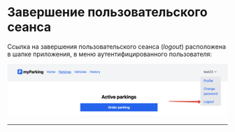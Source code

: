# Завершение пользовательского сеанса

Ссылка на завершения пользовательского сеанса (*logout*) расположена в шапке приложения, в меню аутентифицированного пользователя:

![](img/01.png)

---
